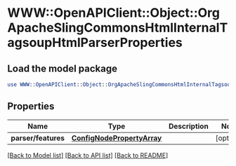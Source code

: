 # WWW::OpenAPIClient::Object::OrgApacheSlingCommonsHtmlInternalTagsoupHtmlParserProperties

## Load the model package
```perl
use WWW::OpenAPIClient::Object::OrgApacheSlingCommonsHtmlInternalTagsoupHtmlParserProperties;
```

## Properties
Name | Type | Description | Notes
------------ | ------------- | ------------- | -------------
**parser/features** | [**ConfigNodePropertyArray**](ConfigNodePropertyArray.md) |  | [optional] 

[[Back to Model list]](../README.md#documentation-for-models) [[Back to API list]](../README.md#documentation-for-api-endpoints) [[Back to README]](../README.md)


